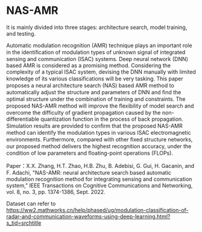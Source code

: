 # NAS-AMR
It is mainly divided into three stages: architecture search, model training, and testing.

Automatic modulation recognition (AMR) technique plays an important role in the identiﬁcation of modulation types of unknown signal of integrated sensing and communication (ISAC) systems. Deep neural network (DNN) based AMR is considered as a promising method. Considering the complexity of a typical ISAC system, devising the DNN manually with limited knowledge of its various classiﬁcations will be very tasking. This paper proposes a neural architecture search (NAS) based AMR method to automatically adjust the structure and parameters of DNN and ﬁnd the optimal structure under the combination of training and constraints. The proposed NAS-AMR method will improve the ﬂexibility of model search and overcome the difficulty of gradient propagation caused by the non-differentiable quantization function in the process of back propagation. Simulation results are provided to conﬁrm that the proposed NAS-AMR method can identify the modulation types in various ISAC electromagnetic environments. Furthermore, compared with other ﬁxed structure networks, our proposed method delivers the highest recognition accuracy, under the condition of low parameters and ﬂoating-point operations (FLOPs). 

Paper：X.X. Zhang, H.T. Zhao, H.B. Zhu, B. Adebisi, G. Gui, H. Gacanin, and F. Adachi, "NAS-AMR: neural architecture search based automatic modulation recognition method for integrating sensing and communication system," IEEE Transactions on Cognitive Communications and Networking, vol. 8, no. 3, pp. 1374-1386, Sept. 2022.

Dataset can refer to https://ww2.mathworks.cn/help/phased/ug/modulation-classification-of-radar-and-communication-waveforms-using-deep-learning.html?s_tid=srchtitle
